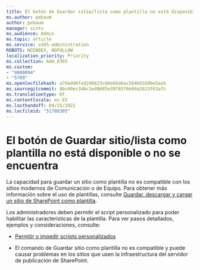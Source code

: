 ```yaml
---
title: El botón de Guardar sitio/lista como plantilla no está disponible o no se encuentra
ms.author: pebaum
author: pebaum
manager: scotv
ms.audience: Admin
ms.topic: article
ms.service: o365-administration
ROBOTS: NOINDEX, NOFOLLOW
localization_priority: Priority
ms.collection: Adm_O365
ms.custom:
- "9000094"
- "5709"
ms.openlocfilehash: a7dadd6fed2d6623c60e66a6ac564b6160be5aa5
ms.sourcegitcommit: 8bc60ec34bc1e40685e3976576e04a2623f63a7c
ms.translationtype: HT
ms.contentlocale: es-ES
ms.lasthandoff: 04/15/2021
ms.locfileid: "51789305"
---
```

# <a name="save-sitelist-template-button-not-available-or-missing"></a>El botón de Guardar sitio/lista como plantilla no está disponible o no se encuentra

La capacidad para guardar un sitio como plantilla no es compatible con los sitios modernos de Comunicación o de Equipo. Para obtener más información sobre el uso de plantillas, consulte [Guardar, descargar y cargar un sitio de SharePoint como plantilla](https://docs.microsoft.com/sharepoint/dev/general-development/save-download-and-upload-a-sharepoint-site-as-a-template).

Los administradores deben permitir el script personalizado para poder habilitar las características de la plantilla. Para ver pasos detallados, ejemplos y consideraciones, consulte:

- [Permitir o impedir scripts personalizados](https://docs.microsoft.com/sharepoint/allow-or-prevent-custom-script)

- El comando de Guardar sitio como plantilla no es compatible y puede causar problemas en los sitios que usen la infraestructura del servidor de publicación de SharePoint.


